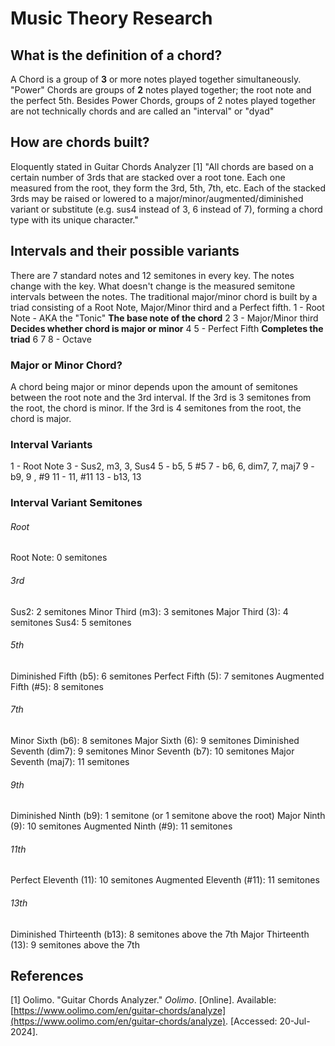 # Music Theory Research

## What is the definition of a chord?
A Chord is a group of **3** or more notes played together simultaneously.
"Power" Chords are groups of **2** notes played together; the root note and the perfect 5th.
Besides Power Chords, groups of 2 notes played together are not technically chords and are called an "interval" or "dyad"

## How are chords built?
Eloquently stated in Guitar Chords Analyzer [1] "All chords are based on a certain number of 3rds that are stacked over a root tone. Each one measured from the root, they form the 3rd, 5th, 7th, etc. Each of the stacked 3rds may be raised or lowered to a major/minor/augmented/diminished variant or substitute (e.g. sus4 instead of 3, 6 instead of 7), forming a chord type with its unique character."

## Intervals and their possible variants
There are 7 standard notes and 12 semitones in every key. The notes change with the key. What doesn't change is the measured semitone intervals between the notes. The traditional major/minor chord is built by a triad consisting of a Root Note, Major/Minor third and a Perfect fifth.
1 - Root Note -  AKA the "Tonic" **The base note of the chord**
2 
3 - Major/Minor third **Decides whether chord is major or minor**
4
5 - Perfect Fifth **Completes the triad**
6
7
8 - Octave

### Major or Minor Chord?
A chord being major or minor depends upon the amount of semitones between the root note and the 3rd interval. 
If the 3rd is 3 semitones from the root, the chord is minor.
If the 3rd is 4 semitones from the root, the chord is major.

### Interval Variants
1 - Root Note
3 - Sus2, m3, 3, Sus4
5 - b5, 5 #5
7 - b6, 6, dim7, 7, maj7
9 - b9, 9 , #9
11 - 11, #11
13 - b13, 13

### Interval Variant Semitones
###### Root
Root Note: 0 semitones

###### 3rd
Sus2: 2 semitones
Minor Third (m3): 3 semitones
Major Third (3): 4 semitones
Sus4: 5 semitones

###### 5th
Diminished Fifth (b5): 6 semitones
Perfect Fifth (5): 7 semitones
Augmented Fifth (#5): 8 semitones

###### 7th
Minor Sixth (b6): 8 semitones
Major Sixth (6): 9 semitones
Diminished Seventh (dim7): 9 semitones
Minor Seventh (b7): 10 semitones
Major Seventh (maj7): 11 semitones

###### 9th
Diminished Ninth (b9): 1 semitone (or 1 semitone above the root)
Major Ninth (9): 10 semitones
Augmented Ninth (#9): 11 semitones

###### 11th
Perfect Eleventh (11): 10 semitones
Augmented Eleventh (#11): 11 semitones

###### 13th
Diminished Thirteenth (b13): 8 semitones above the 7th
Major Thirteenth (13): 9 semitones above the 7th





## References
[1] Oolimo. "Guitar Chords Analyzer." *Oolimo*. [Online]. Available: [https://www.oolimo.com/en/guitar-chords/analyze](https://www.oolimo.com/en/guitar-chords/analyze). [Accessed: 20-Jul-2024].

